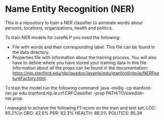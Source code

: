 # Name Entity Recognition (NER)

This is a repository to train a NER classifier to annotate words about persons, locations, organisations, health and politics.

To train NER models for coreNLP you need the following:
- File with words and their corresponding label. This file can be found in the data directory.
- Properties file with information about the training process. You will also have to define where you have stored your training data in this file. Information about all the props can be found in the documentation: https://nlp.stanford.edu/nlp/javadoc/javanlp/edu/stanford/nlp/ie/NERFeatureFactory.html.

To train the model run the following command:
java -mx8g -cp stanford-ner.jar edu.stanford.nlp.ie.crf.CRFClassifier -prop PATH/TO/swedish-ner.prop

I managed to acheive the following F1-score on the train and test set:
LOC: 85.2%\n
ORG: 42.6%
PER: 82.3%
HEALTH: 88.5%
POLITICS: 85.3#

